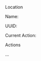 Location

  Name: <Location Name>

  UUID: <Locaton UUID>

  Current Action: <Current Action Name>

Actions

  <Action Type Icon> <Action Name> <Edit Button>
  <Action Type Icon> <Action Name> <Edit Button>
  <Action Type Icon> <Action Name> <Edit Button>
  <Action Type Icon> <Action Name> <Edit Button>
  ...